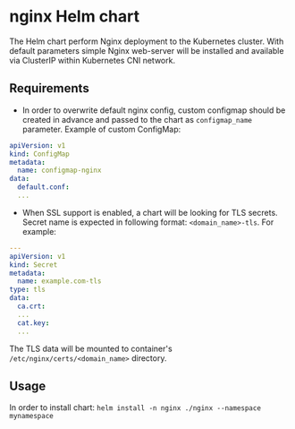 # nginx Helm chart

The Helm chart perform Nginx deployment to the Kubernetes cluster. With default parameters simple Nginx web-server will be installed and available via ClusterIP within Kubernetes CNI network.

## Requirements

* In order to overwrite default nginx config, custom configmap should be created in advance and passed to the chart as `configmap_name` parameter. Example of custom ConfigMap:
```yaml
apiVersion: v1
kind: ConfigMap
metadata:
  name: configmap-nginx
data:
  default.conf:
  ...
```

* When SSL support is enabled, a chart will be looking for TLS secrets. Secret name is expected in following format: `<domain_name>-tls`. For example:
``` yaml
---
apiVersion: v1
kind: Secret
metadata:
  name: example.com-tls
type: tls
data:
  ca.crt: 
  ...
  cat.key:
  ...
```
The TLS data will be mounted to container's  `/etc/nginx/certs/<domain_name>` directory.


## Usage
In order to install chart: `helm install -n nginx ./nginx --namespace mynamespace`
